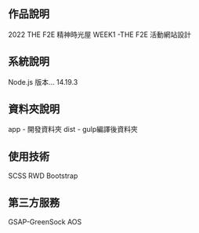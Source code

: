 ## 作品說明
2022 THE F2E 精神時光屋 
WEEK1 -THE F2E 活動網站設計

## 系統說明
Node.js 版本... 14.19.3

## 資料夾說明
app - 開發資料夾
dist - gulp編譯後資料夾

## 使用技術
SCSS
RWD
Bootstrap

## 第三方服務
GSAP-GreenSock
AOS


